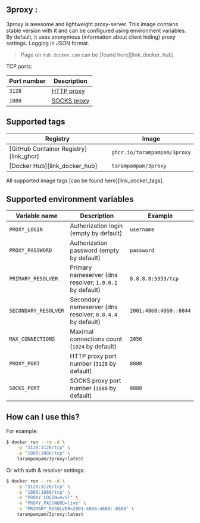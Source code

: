 ## 3proxy :

3proxy is awesome and lightweight proxy-server. This image contains stable version with it and can be configured using environment variables. By default, it uses anonymous (information about client hiding) proxy settings. Logging in JSON format.

> Page on `hub.docker.com` can be [found here][link_docker_hub].

TCP ports:

| Port number | Description                                             |
|-------------|---------------------------------------------------------|
| `3128`      | [HTTP proxy](https://3proxy.org/doc/man8/proxy.8.html)  |
| `1080`      | [SOCKS proxy](https://3proxy.org/doc/man8/socks.8.html) |

## Supported tags

| Registry                               | Image                        |
|----------------------------------------|------------------------------|
| [GitHub Container Registry][link_ghcr] | `ghcr.io/tarampampam/3proxy` |
| [Docker Hub][link_docker_hub]          | `tarampampam/3proxy`         |

All supported image tags [can be found here][link_docker_tags].

## Supported environment variables

| Variable name        | Description                                               | Example                |
|----------------------|-----------------------------------------------------------|------------------------|
| `PROXY_LOGIN`        | Authorization login (empty by default)                    | `username`             |
| `PROXY_PASSWORD`     | Authorization password (empty by default)                 | `password`             |
| `PRIMARY_RESOLVER`   | Primary nameserver (dns resolver; `1.0.0.1` by default)   | `8.8.8.8:5353/tcp`     |
| `SECONDARY_RESOLVER` | Secondary nameserver (dns resolver; `8.8.4.4` by default) | `2001:4860:4860::8844` |
| `MAX_CONNECTIONS`    | Maximal connections count (`1024` by default)             | `2056`                 |
| `PROXY_PORT`         | HTTP proxy port number (`3128` by default)                | `8080`                 |
| `SOCKS_PORT`         | SOCKS proxy port number (`1080` by default)               | `8888`                 |

## How can I use this?

For example:

```bash
$ docker run --rm -d \
    -p "3128:3128/tcp" \
    -p "1080:1080/tcp" \
    tarampampam/3proxy:latest
```

Or with auth & resolver settings:

```bash
$ docker run --rm -d \
    -p "3128:3128/tcp" \
    -p "1080:1080/tcp" \
    -e "PROXY_LOGIN=evil" \
    -e "PROXY_PASSWORD=live" \
    -e "PRIMARY_RESOLVER=2001:4860:4860::8888" \
    tarampampam/3proxy:latest
```
